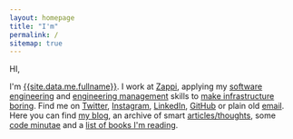 ```yaml
---
layout: homepage
title: "I'm"
permalink: /
sitemap: true
---
```


HI,

I'm [{{site.data.me.fullname}}][about]. I work at [Zappi][zappi], applying my [software engineering][software_engineering] and [engineering management][engineering_management] skills to [make infrastructure boring][boring_infrastructure]. Find me on [Twitter][twitter], [Instagram][instagram], [LinkedIn][linkedin], [GitHub][github] or plain old [email][email]. Here you can find [my blog][blog_archive], an archive of smart [articles/thoughts][articles_archive], some [code minutae][minutae_archive] and a [list of books I'm reading][reading_list].

[engineering_management]: https://en.wikipedia.org/wiki/Engineering_management
[software_engineering]: https://en.wikipedia.org/wiki/Software_engineering
[zappi]: https://zappi.io
[email]: mailto:j@kingori.co?Subject=Hey%20There

[twitter]: {{site.data.profiles.twitter.url}}
[github]: {{site.data.profiles.github.url}}
[instagram]: {{site.data.profiles.instagram.url}}
[linkedin]: {{site.data.profiles.linkedin.url}}

[about]: /about/
[reading_list]: /about/reading-list/
[articles_archive]: /articles/archive/
[blog_archive]: /blog/archive/
[boring_infrastructure]: /blog/2020/07/making-infrastructure-boring/
[minutae_archive]: /minutae/archive/
